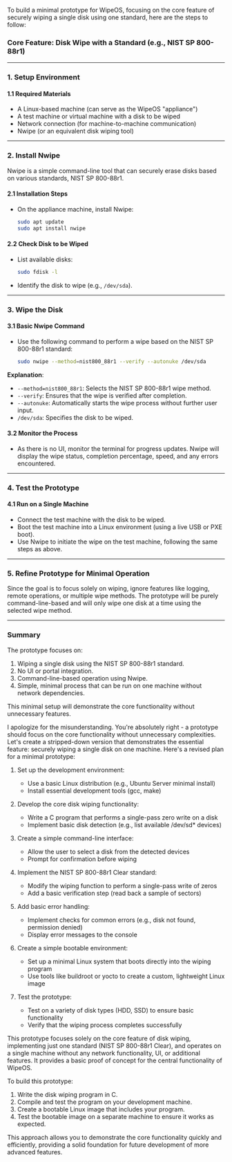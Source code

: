 To build a minimal prototype for WipeOS, focusing on the core feature of securely wiping a single disk using one standard, here are the steps to follow:

### Core Feature: Disk Wipe with a Standard (e.g., NIST SP 800-88r1)

---

### 1. **Setup Environment**

#### 1.1 **Required Materials**
- A Linux-based machine (can serve as the WipeOS "appliance")
- A test machine or virtual machine with a disk to be wiped
- Network connection (for machine-to-machine communication)
- Nwipe (or an equivalent disk wiping tool)

---

### 2. **Install Nwipe**

Nwipe is a simple command-line tool that can securely erase disks based on various standards,  NIST SP 800-88r1.

#### 2.1 **Installation Steps**
   - On the appliance machine, install Nwipe:
     ```bash
     sudo apt update
     sudo apt install nwipe
     ```

#### 2.2 **Check Disk to be Wiped**
   - List available disks:
     ```bash
     sudo fdisk -l
     ```
   - Identify the disk to wipe (e.g., `/dev/sda`).

---

### 3. **Wipe the Disk**

#### 3.1 **Basic Nwipe Command**
   - Use the following command to perform a wipe based on the NIST SP 800-88r1 standard:
     ```bash
     sudo nwipe --method=nist800_88r1 --verify --autonuke /dev/sda
     ```

   **Explanation**:
   - `--method=nist800_88r1`: Selects the NIST SP 800-88r1 wipe method.
   - `--verify`: Ensures that the wipe is verified after completion.
   - `--autonuke`: Automatically starts the wipe process without further user input.
   - `/dev/sda`: Specifies the disk to be wiped.

#### 3.2 **Monitor the Process**
   - As there is no UI, monitor the terminal for progress updates. Nwipe will display the wipe status,  completion percentage, speed, and any errors encountered.

---

### 4. **Test the Prototype**

#### 4.1 **Run on a Single Machine**
   - Connect the test machine with the disk to be wiped.
   - Boot the test machine into a Linux environment (using a live USB or PXE boot).
   - Use Nwipe to initiate the wipe on the test machine, following the same steps as above.

---

### 5. **Refine Prototype for Minimal Operation**

Since the goal is to focus solely on wiping, ignore features like logging, remote operations, or multiple wipe methods. The prototype will be purely command-line-based and will only wipe one disk at a time using the selected wipe method.

---

### Summary

The prototype focuses on:
1. Wiping a single disk using the NIST SP 800-88r1 standard.
2. No UI or portal integration.
3. Command-line-based operation using Nwipe.
4. Simple, minimal process that can be run on one machine without network dependencies.

This minimal setup will demonstrate the core functionality without unnecessary features.

I apologize for the misunderstanding. You're absolutely right - a prototype should focus on the core functionality without unnecessary complexities. Let's create a stripped-down version that demonstrates the essential feature: securely wiping a single disk on one machine. Here's a revised plan for a minimal prototype:

1. Set up the development environment:
   - Use a basic Linux distribution (e.g., Ubuntu Server minimal install)
   - Install essential development tools (gcc, make)

2. Develop the core disk wiping functionality:
   - Write a C program that performs a single-pass zero write on a disk
   - Implement basic disk detection (e.g., list available /dev/sd* devices)

3. Create a simple command-line interface:
   - Allow the user to select a disk from the detected devices
   - Prompt for confirmation before wiping

4. Implement the NIST SP 800-88r1 Clear standard:
   - Modify the wiping function to perform a single-pass write of zeros
   - Add a basic verification step (read back a sample of sectors)

5. Add basic error handling:
   - Implement checks for common errors (e.g., disk not found, permission denied)
   - Display error messages to the console

6. Create a simple bootable environment:
   - Set up a minimal Linux system that boots directly into the wiping program
   - Use tools like buildroot or yocto to create a custom, lightweight Linux image

7. Test the prototype:
   - Test on a variety of disk types (HDD, SSD) to ensure basic functionality
   - Verify that the wiping process completes successfully

This prototype focuses solely on the core feature of disk wiping, implementing just one standard (NIST SP 800-88r1 Clear), and operates on a single machine without any network functionality, UI, or additional features. It provides a basic proof of concept for the central functionality of WipeOS.

To build this prototype:

1. Write the disk wiping program in C.
2. Compile and test the program on your development machine.
3. Create a bootable Linux image that includes your program.
4. Test the bootable image on a separate machine to ensure it works as expected.

This approach allows you to demonstrate the core functionality quickly and efficiently, providing a solid foundation for future development of more advanced features.
